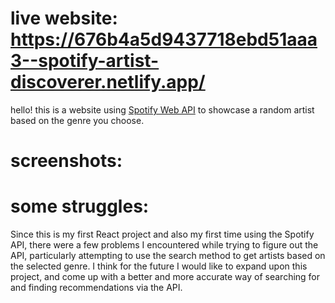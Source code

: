 # live website: https://676b4a5d9437718ebd51aaa3--spotify-artist-discoverer.netlify.app/

hello! this is a website using [Spotify Web API](https://developer.spotify.com/documentation/web-api) to showcase a random artist based on the genre you choose.

# screenshots:

# some struggles:
Since this is my first React project and also my first time using the Spotify API, there were a few problems I encountered while trying to figure out the API, particularly attempting to use the search method to get artists based on the selected genre. I think for the future I would like to expand upon this project, and come up with a better and more accurate way of searching for and finding recommendations via the API.
